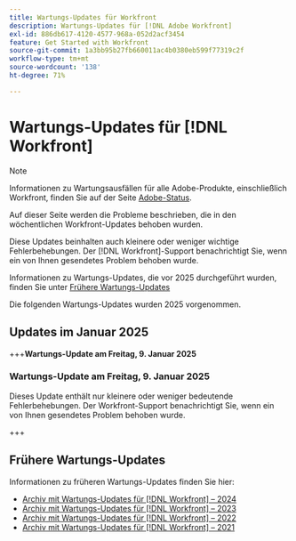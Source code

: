 ```yaml
---
title: Wartungs-Updates für Workfront
description: Wartungs-Updates für [!DNL Adobe Workfront]
exl-id: 886db617-4120-4577-968a-052d2acf3454
feature: Get Started with Workfront
source-git-commit: 1a3bb95b27fb660011ac4b0380eb599f77319c2f
workflow-type: tm+mt
source-wordcount: '138'
ht-degree: 71%

---
```


# Wartungs-Updates für [!DNL Workfront]

>[!NOTE]
>
>Informationen zu Wartungsausfällen für alle Adobe-Produkte, einschließlich Workfront, finden Sie auf der Seite [Adobe-Status](https://status.adobe.com/).

Auf dieser Seite werden die Probleme beschrieben, die in den wöchentlichen Workfront-Updates behoben wurden.

Diese Updates beinhalten auch kleinere oder weniger wichtige Fehlerbehebungen. Der [!DNL Workfront]-Support benachrichtigt Sie, wenn ein von Ihnen gesendetes Problem behoben wurde.

Informationen zu Wartungs-Updates, die vor 2025 durchgeführt wurden, finden Sie unter [Frühere Wartungs-Updates](#previous-maintenance-updates)

Die folgenden Wartungs-Updates wurden 2025 vorgenommen.

## Updates im Januar 2025

+++**Wartungs-Update am Freitag, 9. Januar 2025**

<!-- Delete this entry when next is added, no updates were made. -->

### Wartungs-Update am Freitag, 9. Januar 2025

Dieses Update enthält nur kleinere oder weniger bedeutende Fehlerbehebungen. Der Workfront-Support benachrichtigt Sie, wenn ein von Ihnen gesendetes Problem behoben wurde.

+++

## Frühere Wartungs-Updates

Informationen zu früheren Wartungs-Updates finden Sie hier:

* [Archiv mit Wartungs-Updates für [!DNL Workfront] – 2024](2024-updates.md)
* [Archiv mit Wartungs-Updates für [!DNL Workfront] – 2023](2023-updates.md)
* [Archiv mit Wartungs-Updates für [!DNL Workfront] – 2022](2022-updates.md)
* [Archiv mit Wartungs-Updates für [!DNL Workfront] – 2021](2021-updates.md)

